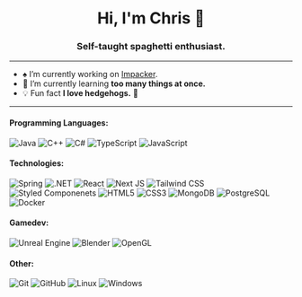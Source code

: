 <!-- Title -->
<h1 align="center">Hi, I'm Chris 👋</h1>
<h3 align="center">Self-taught spaghetti enthusiast.</h3>

---

<!-- About -->
- :spades: I’m currently working on [Impacker](https://github.com/SandNoodle/Impacker).
- :seedling: I’m currently learning **too many things at once.**
- :bulb: Fun fact **I love hedgehogs.** :hedgehog:

---

<h4 align="left">Programming Languages:</h4>

![Java](https://img.shields.io/badge/-java-%23121212.svg?style=for-the-badge&logo=java&logoColor=white)
![C++](https://img.shields.io/badge/-C++-%23121212.svg?style=for-the-badge&logo=c%2b%2b&logoColor=white)
![C#](https://img.shields.io/badge/-C%23-%23121212.svg?style=for-the-badge&logo=csharp&logoColor=white)
![TypeScript](https://img.shields.io/badge/-TypeScript-%23121212.svg?style=for-the-badge&logo=typescript&logoColor=white)
![JavaScript](https://img.shields.io/badge/-JavaScript-%23121212?style=for-the-badge&logo=javascript&logoColor=white)

<h4 align="left">Technologies:</h4>

![Spring](https://img.shields.io/badge/-spring-%23121212?style=for-the-badge&logo=spring&logoColor=white)
![.NET](https://img.shields.io/badge/-.NET-%23121212?style=for-the-badge&logo=.net&logoColor=white)
![React](https://img.shields.io/badge/-React-%23121212.svg?style=for-the-badge&logo=react&logoColor=white)
![Next JS](https://img.shields.io/badge/-Next-%23121212.svg?style=for-the-badge&logo=next.js&logoColor=white)
![Tailwind CSS](https://img.shields.io/badge/-tailwindcss-%23121212.svg?style=for-the-badge&logo=tailwindcss&logoColor=white)
![Styled Componenets](https://img.shields.io/badge/-styled--components-%23121212.svg?style=for-the-badge&logo=styled-components&logoColor=white)
![HTML5](https://img.shields.io/badge/-HTML5-%23121212.svg?style=for-the-badge&logo=html5&logoColor=white)
![CSS3](https://img.shields.io/badge/-CSS3-%23121212.svg?style=for-the-badge&logo=css3&logoColor=white)
![MongoDB](https://img.shields.io/badge/-MongoDB-%23121212.svg?style=for-the-badge&logo=mongodb&logoColor=white)
![PostgreSQL](https://img.shields.io/badge/-PostgreSQL-%23121212.svg?style=for-the-badge&logo=postgresql&logoColor=white)
![Docker](https://img.shields.io/badge/-Docker-%23121212.svg?style=for-the-badge&logo=docker&logoColor=white)

<h4 align="left">Gamedev:</h4>

![Unreal Engine](https://img.shields.io/badge/-unrealengine-%23121212.svg?style=for-the-badge&logo=unrealengine&logoColor=white)
![Blender](https://img.shields.io/badge/-blender-%23121212.svg?style=for-the-badge&logo=blender&logoColor=white)
![OpenGL](https://img.shields.io/badge/-opengl-%23121212.svg?style=for-the-badge&logo=opengl&logoColor=white)

<h4 align="left">Other:</h4>

![Git](https://img.shields.io/badge/-Git-%23121212.svg?style=for-the-badge&logo=git&logoColor=white)
![GitHub](https://img.shields.io/badge/-GitHub-%23121212.svg?style=for-the-badge&logo=github&logoColor=white)
![Linux](https://img.shields.io/badge/-linux-%23121212.svg?style=for-the-badge&logo=linux&logoColor=white)
![Windows](https://img.shields.io/badge/-windows-%23121212.svg?style=for-the-badge&logo=windows&logoColor=white)